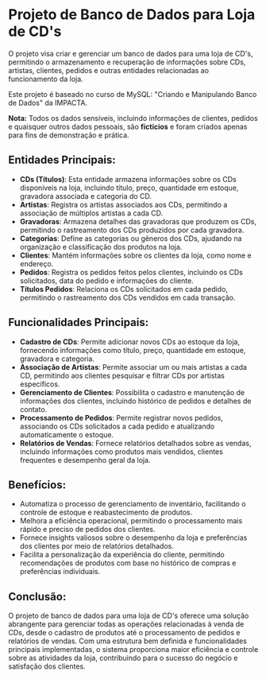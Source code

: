 # Projeto de Banco de Dados para Loja de CD's

O projeto visa criar e gerenciar um banco de dados para uma loja de CD's, permitindo o armazenamento e recuperação de informações sobre CDs, artistas, clientes, pedidos e outras entidades relacionadas ao funcionamento da loja.

Este projeto é baseado no curso de MySQL: "Criando e Manipulando Banco de Dados" da IMPACTA.

**Nota:** Todos os dados sensíveis, incluindo informações de clientes, pedidos e quaisquer outros dados pessoais, são **fictícios** e foram criados apenas para fins de demonstração e prática.

## Entidades Principais:

- **CDs (Títulos)**: Esta entidade armazena informações sobre os CDs disponíveis na loja, incluindo título, preço, quantidade em estoque, gravadora associada e categoria do CD.
- **Artistas**: Registra os artistas associados aos CDs, permitindo a associação de múltiplos artistas a cada CD.
- **Gravadoras**: Armazena detalhes das gravadoras que produzem os CDs, permitindo o rastreamento dos CDs produzidos por cada gravadora.
- **Categorias**: Define as categorias ou gêneros dos CDs, ajudando na organização e classificação dos produtos na loja.
- **Clientes**: Mantém informações sobre os clientes da loja, como nome e endereço.
- **Pedidos**: Registra os pedidos feitos pelos clientes, incluindo os CDs solicitados, data do pedido e informações do cliente.
- **Títulos Pedidos**: Relaciona os CDs solicitados em cada pedido, permitindo o rastreamento dos CDs vendidos em cada transação.

## Funcionalidades Principais:

- **Cadastro de CDs**: Permite adicionar novos CDs ao estoque da loja, fornecendo informações como título, preço, quantidade em estoque, gravadora e categoria.
- **Associação de Artistas**: Permite associar um ou mais artistas a cada CD, permitindo aos clientes pesquisar e filtrar CDs por artistas específicos.
- **Gerenciamento de Clientes**: Possibilita o cadastro e manutenção de informações dos clientes, incluindo histórico de pedidos e detalhes de contato.
- **Processamento de Pedidos**: Permite registrar novos pedidos, associando os CDs solicitados a cada pedido e atualizando automaticamente o estoque.
- **Relatórios de Vendas**: Fornece relatórios detalhados sobre as vendas, incluindo informações como produtos mais vendidos, clientes frequentes e desempenho geral da loja.

## Benefícios:

- Automatiza o processo de gerenciamento de inventário, facilitando o controle de estoque e reabastecimento de produtos.
- Melhora a eficiência operacional, permitindo o processamento mais rápido e preciso de pedidos dos clientes.
- Fornece insights valiosos sobre o desempenho da loja e preferências dos clientes por meio de relatórios detalhados.
- Facilita a personalização da experiência do cliente, permitindo recomendações de produtos com base no histórico de compras e preferências individuais.

## Conclusão:

O projeto de banco de dados para uma loja de CD's oferece uma solução abrangente para gerenciar todas as operações relacionadas à venda de CDs, desde o cadastro de produtos até o processamento de pedidos e relatórios de vendas. Com uma estrutura bem definida e funcionalidades principais implementadas, o sistema proporciona maior eficiência e controle sobre as atividades da loja, contribuindo para o sucesso do negócio e satisfação dos clientes.
